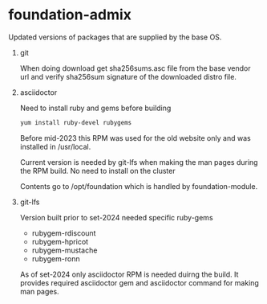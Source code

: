 # foundation-admix
Updated versions of packages that are supplied by the base OS.

1. git

   When doing download get sha256sums.asc file from the base vendor url
   and verify sha256sum signature of the downloaded distro file.

1. asciidoctor

   Need to install ruby and gems before building
   ```bash
   yum install ruby-devel rubygems
   ```
   Before mid-2023 this RPM  was used for the old website only 
   and was installed in /usr/local.

   Current version is needed by git-lfs when making the 
   man pages during the RPM build. No need to install on the cluster

   Contents go to /opt/foundation which is handled by foundation-module.

1. git-lfs

   Version built prior to set-2024 needed specific ruby-gems

   - rubygem-rdiscount
   - rubygem-hpricot
   - rubygem-mustache
   - rubygem-ronn

   As of set-2024 only asciidoctor RPM is needed  duirng the build.
   It provides required asciidoctor gem  and asciidoctor command
   for making man pages.
